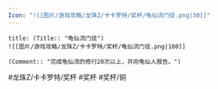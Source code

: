 ```yaml
---
Icon: "![[图片/游戏攻略/龙珠Z/卡卡罗特/奖杯/龟仙流门徒.png|30]]"
---
```

```ad-common-bronze-trophy
title: (Title:: "龟仙流门徒")
![[图片/游戏攻略/龙珠Z/卡卡罗特/奖杯/龟仙流门徒.png|100]]

(Comment:: "完成龟仙流的修行20次以上，并向龟仙人报告。")
```

#龙珠Z/卡卡罗特/奖杯 #奖杯 #奖杯/铜
